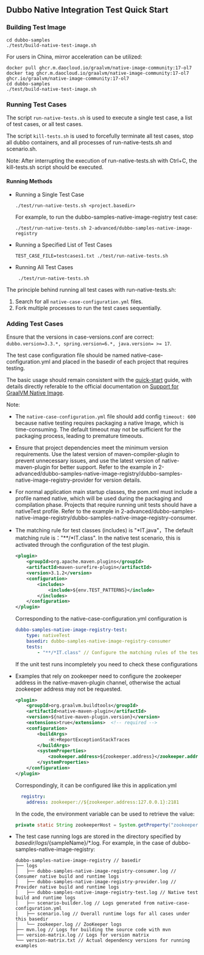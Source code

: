 
## Dubbo Native Integration Test Quick Start

### Building Test Image

```shell
cd dubbo-samples
./test/build-native-test-image.sh
```

For users in China, mirror acceleration can be utilized:

```shell
docker pull ghcr.m.daocloud.io/graalvm/native-image-community:17-ol7
docker tag ghcr.m.daocloud.io/graalvm/native-image-community:17-ol7 ghcr.io/graalvm/native-image-community:17-ol7
cd dubbo-samples
./test/build-native-test-image.sh
```

### Running Test Cases

The script `run-native-tests.sh` is used to execute a single test case, a list of test cases, or all test cases.

The script `kill-tests.sh` is used to forcefully terminate all test cases, stop all dubbo containers, and all processes of run-native-tests.sh and scenario.sh.

Note: After interrupting the execution of run-native-tests.sh with Ctrl+C, the kill-tests.sh script should be executed.

#### Running Methods

* Running a Single Test Case

  ``` shell
  ./test/run-native-tests.sh <project.basedir>
  ```

  For example, to run the dubbo-samples-native-image-registry test case:

  ```shell
  ./test/run-native-tests.sh 2-advanced/dubbo-samples-native-image-registry
  ```

* Running a Specified List of Test Cases

  ```shell
  TEST_CASE_FILE=testcases1.txt ./test/run-native-tests.sh
  ```

* Running All Test Cases

  ```shell
   ./test/run-native-tests.sh
  ```

The principle behind running all test cases with run-native-tests.sh:
1. Search for all `native-case-configuration.yml` files.
2. Fork multiple processes to run the test cases sequentially.

### Adding Test Cases

Ensure that the versions in case-versions.conf are correct: `dubbo.version=3.3.*, spring.version=6.*, java.version= >= 17`.

The test case configuration file should be named native-case-configuration.yml and placed in the basedir of each project that requires testing.

The basic usage should remain consistent with the [quick-start](./quick-start_cn.md) guide,
with details directly referable to the official documentation on [Support for GraalVM Native Image](https://cn.dubbo.apache.org/zh-cn/overview/mannual/java-sdk/advanced-features-and-usage/performance/support-graalvm/).

Note:

* The `native-case-configuration.yml` file should add config `timeout: 600` because native testing requires packaging a native Image, which is time-consuming. The default timeout may not be sufficient for the packaging process, leading to premature timeouts.
* Ensure that project dependencies meet the minimum version requirements. Use the latest version of maven-compiler-plugin to prevent unnecessary issues, and use the latest version of native-maven-plugin for better support. Refer to the example in 2-advanced/dubbo-samples-native-image-registry/dubbo-samples-native-image-registry-provider for version details.
* For normal application main startup classes, the pom.xml must include a profile named native, which will be used during the packaging and compilation phase. Projects that require running unit tests should have a nativeTest profile. Refer to the example in 2-advanced/dubbo-samples-native-image-registry/dubbo-samples-native-image-registry-consumer.
* The matching rule for test classes (includes) is "*IT.java"，The default matching rule is："**/*IT.class". In the native test scenario, this is activated through the configuration of the test plugin.
    ```xml
    <plugin>
        <groupId>org.apache.maven.plugins</groupId>
        <artifactId>maven-surefire-plugin</artifactId>
        <version>3.1.2</version>
        <configuration>
            <includes>
                <include>${env.TEST_PATTERNS}</include>
            </includes>
        </configuration>
    </plugin>
    ```
  Corresponding to the native-case-configuration.yml configuration is
  ```yaml
  dubbo-samples-native-image-registry-test:
      type: nativeTest
      basedir: dubbo-samples-native-image-registry-consumer
      tests:
          - "**/*IT.class" // Configure the matching rules of the test class, this is also the default value
  ```
    If the unit test runs incompletely you need to check these configurations

* Examples that rely on zookeeper need to configure the zookeeper address in the native-maven-plugin channel, otherwise the actual zookeeper address may not be requested.
    ```xml
    <plugin>
        <groupId>org.graalvm.buildtools</groupId>
        <artifactId>native-maven-plugin</artifactId>
        <version>${native-maven-plugin.version}</version>
        <extensions>true</extensions>  <!-- required -->
        <configuration>
            <buildArgs>
                -H:+ReportExceptionStackTraces
            </buildArgs>
            <systemProperties>
                <zookeeper.address>${zookeeper.address}</zookeeper.address> <!-- external zookeeper address -->
            </systemProperties>
        </configuration>
    </plugin>
    ```
  Correspondingly, it can be configured like this in application.yml
    ```yaml
      registry:
        address: zookeeper://${zookeeper.address:127.0.0.1}:2181
    ```
  In the code, the environment variable can be used to retrieve the value:
    ```java
    private static String zookeeperHost = System.getProperty("zookeeper.address", "127.0.0.1");
    ```
* The test case running logs are stored in the directory specified by ${basedir}/logs/${sampleName}/*.log. For example, in the case of dubbo-samples-native-image-registry:
    ```text
    dubbo-samples-native-image-registry // basedir
    ├── logs
    │   ├── dubbo-samples-native-image-registry-consumer.log // Consumer native build and runtime logs
    │   ├── dubbo-samples-native-image-registry-provider.log // Provider native build and runtime logs
    │   ├── dubbo-samples-native-image-registry-test.log // Native test build and runtime logs
    │   ├── scenario-builder.log // Logs generated from native-case-configuration.yml
    │   ├── scenario.log // Overall runtime logs for all cases under this basedir
    │   └── zookeeper.log // ZooKeeper logs
    ├── mvn.log // Logs for building the source code with mvn
    ├── version-matrix.log // Logs for version matrix
    └── version-matrix.txt // Actual dependency versions for running examples
    ```
